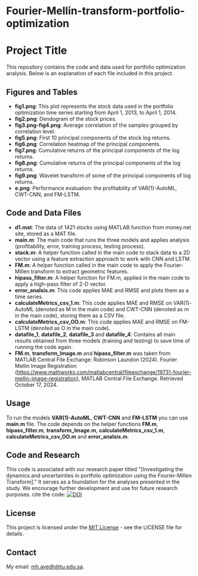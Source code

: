 # Fourier-Mellin-transform-portfolio-optimization
# Project Title

This repository contains the code and data used for portfolio optimization analysis. Below is an explanation of each file included in this project.

## Figures and Tables

- **fig1.png**: This plot represents the stock data used in the portfolio optimization time series starting from April 1, 2013, to April 1, 2014.
- **fig2.png**: Dendogram of the stock prices.
- **fig3.png-fig4.png**: Average correlation of the samples grouped by correlation level.
- **fig5.png**: First 10 principal components of the stock log returns.
- **fig6.png**: Correlation heatmap of the principal components.
- **fig7.png**: Cumulative returns of the principal components of the log returns.
- **fig8.png**: Cumulative returns of the principal components of the log returns.
- **fig9.png**: Wavelet transform of some of the principal components of log returns.
- **e.png**: Performance evaluation: the profitability of VAR(1)-AutoML, CWT-CNN, and FM-LSTM.


## Code and Data Files

- **d1.mat**: The data of 1421 stocks using MATLAB function from money.net site, stored as a MAT file.
- **main.m**: The main code that runs the three models and applies analysis (profitability, error, training process, testing process).
- **stack.m**: A helper function called in the main code to stack data to a 2D vector using a feature extraction approach to work with CNN and LSTM.
- **FM.m**: A helper function called in the main code to apply the Fourier-Millen transform to extract geometric features.
- **hipass_filter.m**: A helper function for FM.m, applied in the main code to apply a high-pass filter of 2-D vector.
- **error_analsis.m**: This code applies MAE and RMSE and plots them as a time series.
- **calculateMetrics_csv_1.m**: This code applies MAE and RMSE on VAR(1)-AutoML (denoted as M in the main code) and CWT-CNN (denoted as m in the main code), storing them as a CSV file.
- **calculateMetrics_csv_OO.m**: This code applies MAE and RMSE on FM-LSTM (denoted as O in the main code).
- **datafile_1**, **datafile_2**, **datafile_3** and **datafile_4**: Contains all main results obtained from three models (training and testing) to save time of running the code again.
- **FM.m**, **transform_Image.m** and **hipass_filter.m** was taken from MATLAB Central File Exchange:
 Robinson Laundon (2024). Fourier Mellin Image Registration (https://www.mathworks.com/matlabcentral/fileexchange/19731-fourier-mellin-image-registration), MATLAB Central File Exchange. Retrieved October 17, 2024. 
## Usage

To run the models **VAR(1)-AutoML**, **CWT-CNN** and **FM-LSTM** you can use **main.m** file. The code depends on the helper functions **FM.m**, **hipass_filter.m**, **transform_Image.m**, **calculateMetrics_csv_1.m**, **calculateMetrics_csv_OO.m** and **error_analsis.m**.

## Code and Research

This code is associated with our research paper titled "[Investigating the dynamics and uncertainties in portfolio optimization using the Fourier-Millen Transform]." It serves as a foundation for the analyses presented in the study. We encourage further development and use for future research purposes.
cite the code: [![DOI](https://zenodo.org/badge/870755447.svg)](https://doi.org/10.5281/zenodo.13951188)
## License

This project is licensed under the [MIT License](LICENSE) - see the LICENSE file for details.

## Contact

My email: mh.ayedh@tu.edu.sa.
